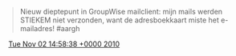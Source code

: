 > Nieuw dieptepunt in GroupWise mailclient: mijn mails werden STIEKEM niet verzonden, want de adresboekkaart miste het e\-mailadres\! \#aargh

<img src="../../media/tweet.ico" width="12" /> [Tue Nov 02 14:58:38 +0000 2010](https://twitter.com/DromerDenker/status/29477391076)